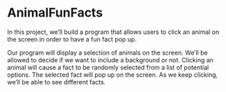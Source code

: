 # AnimalFunFacts


In this project, we’ll build a program that allows users to click an animal on the screen in order to have a fun fact pop up.



Our program will display a selection of animals on the screen. We’ll be allowed to decide if we want to include a background or not. Clicking an animal will cause a fact to be randomly selected from a list of potential options. The selected fact will pop up on the screen. As we keep clicking, we’ll be able to see different facts.

